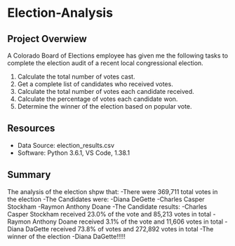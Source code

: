 # Election-Analysis

## Project Overwiew
A Colorado Board of Elections employee has given me the following tasks to complete the election audit of a recent local congressional election.

1. Calculate the total number of votes cast.
2. Get a complete list of candidates who received votes.
3. Calculate the total number of votes each candidate received.
4. Calculate the percentage of votes each candidate won.
5. Determine the winner of the election based on popular vote.

## Resources
- Data Source: election_results.csv
- Software: Python 3.6.1, VS Code, 1.38.1

## Summary
The analysis of the election shpw that:
-There were 369,711 total votes in the election
-The Candidates were:
  -Diana DeGette
  -Charles Casper Stockham
  -Raymon Anthony Doane
 -The Candidate results:
  -Charles Casper Stockham received 23.0% of the vote and 85,213 votes in total
  -Raymon Anthony Doane received 3.1% of the vote and 11,606 votes in total
  -Diana DaGette received 73.8% of votes and 272,892 votes in total 
 -The winner of the election
  -Diana DaGette!!!!!
